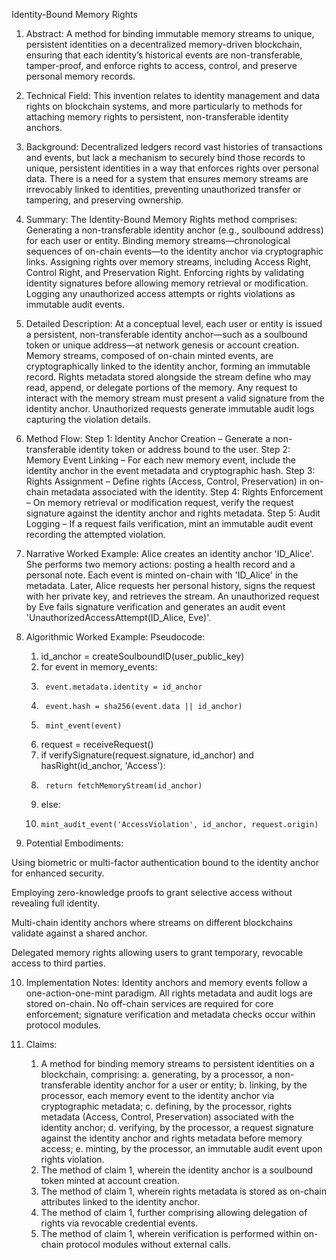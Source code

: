 Identity-Bound Memory Rights

1.	Abstract:
A method for binding immutable memory streams to unique, persistent identities on a decentralized memory-driven blockchain, ensuring that each identity’s historical events are non-transferable, tamper-proof, and enforce rights to access, control, and preserve personal memory records.

2.	Technical Field:
This invention relates to identity management and data rights on blockchain systems, and more particularly to methods for attaching memory rights to persistent, non-transferable identity anchors.

3.	Background:
Decentralized ledgers record vast histories of transactions and events, but lack a mechanism to securely bind those records to unique, persistent identities in a way that enforces rights over personal data. There is a need for a system that ensures memory streams are irrevocably linked to identities, preventing unauthorized transfer or tampering, and preserving ownership.

4.	Summary:
The Identity-Bound Memory Rights method comprises:
Generating a non-transferable identity anchor (e.g., soulbound address) for each user or entity.
Binding memory streams—chronological sequences of on-chain events—to the identity anchor via cryptographic links.
Assigning rights over memory streams, including Access Right, Control Right, and Preservation Right.
Enforcing rights by validating identity signatures before allowing memory retrieval or modification.
Logging any unauthorized access attempts or rights violations as immutable audit events.

5.	Detailed Description:
At a conceptual level, each user or entity is issued a persistent, non-transferable identity anchor—such as a soulbound token or unique address—at network genesis or account creation. Memory streams, composed of on-chain minted events, are cryptographically linked to the identity anchor, forming an immutable record. Rights metadata stored alongside the stream define who may read, append, or delegate portions of the memory. Any request to interact with the memory stream must present a valid signature from the identity anchor. Unauthorized requests generate immutable audit logs capturing the violation details.

6.	Method Flow:
Step 1: Identity Anchor Creation – Generate a non-transferable identity token or address bound to the user.
Step 2: Memory Event Linking – For each new memory event, include the identity anchor in the event metadata and cryptographic hash.
Step 3: Rights Assignment – Define rights (Access, Control, Preservation) in on-chain metadata associated with the identity.
Step 4: Rights Enforcement – On memory retrieval or modification request, verify the request signature against the identity anchor and rights metadata.
Step 5: Audit Logging – If a request fails verification, mint an immutable audit event recording the attempted violation.

7.	Narrative Worked Example:
Alice creates an identity anchor 'ID_Alice'. She performs two memory actions: posting a health record and a personal note. Each event is minted on-chain with 'ID_Alice' in the metadata. Later, Alice requests her personal history, signs the request with her private key, and retrieves the stream. An unauthorized request by Eve fails signature verification and generates an audit event 'UnauthorizedAccessAttempt(ID_Alice, Eve)'.

8.	Algorithmic Worked Example:
Pseudocode:
    1.	id_anchor = createSoulboundID(user_public_key)
    2.	for event in memory_events:
    3.	    event.metadata.identity = id_anchor
    4.	    event.hash = sha256(event.data || id_anchor)
    5.	    mint_event(event)
    6.	request = receiveRequest()
    7.	if verifySignature(request.signature, id_anchor) and hasRight(id_anchor, 'Access'):
    8.	    return fetchMemoryStream(id_anchor)
    9.	else:
    10.	    mint_audit_event('AccessViolation', id_anchor, request.origin)

9.	Potential Embodiments:

Using biometric or multi-factor authentication bound to the identity anchor for enhanced security.

Employing zero-knowledge proofs to grant selective access without revealing full identity.

Multi-chain identity anchors where streams on different blockchains validate against a shared anchor.

Delegated memory rights allowing users to grant temporary, revocable access to third parties.

10.	Implementation Notes:
Identity anchors and memory events follow a one-action-one-mint paradigm. All rights metadata and audit logs are stored on-chain. No off-chain services are required for core enforcement; signature verification and metadata checks 
occur within protocol modules.

11.	Claims:

    1. A method for binding memory streams to persistent identities on a blockchain, comprising:
    a. generating, by a processor, a non-transferable identity anchor for a user or entity;
    b. linking, by the processor, each memory event to the identity anchor via cryptographic metadata;
    c. defining, by the processor, rights metadata (Access, Control, Preservation) associated with the identity anchor;
    d. verifying, by the processor, a request signature against the identity anchor and rights metadata before memory access;
    e. minting, by the processor, an immutable audit event upon rights violation.
    2. The method of claim 1, wherein the identity anchor is a soulbound token minted at account creation.
    3. The method of claim 1, wherein rights metadata is stored as on-chain attributes linked to the identity anchor.
    4. The method of claim 1, further comprising allowing delegation of rights via revocable credential events.
    5. The method of claim 1, wherein verification is performed within on-chain protocol modules without external calls.
